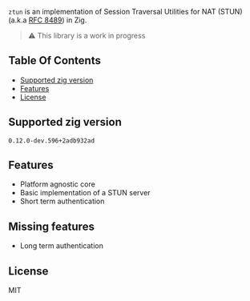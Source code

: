 `ztun` is an implementation of Session Traversal Utilities for NAT (STUN) (a.k.a [RFC 8489](https://www.rfc-editor.org/rfc/rfc8489.html)) in Zig.

> :warning: This library is a work in progress

## Table Of Contents
- [Supported zig version](#supported-zig-version)
- [Features](#features)
- [License](#license)

## Supported zig version
`0.12.0-dev.596+2adb932ad`

## Features

* Platform agnostic core
* Basic implementation of a STUN server
* Short term authentication

## Missing features

* Long term authentication

## License

MIT
